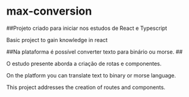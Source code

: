 # max-conversion

##Projeto criado para iniciar nos estudos de React e Typescript
 <p>Basic project to gain knowledge in react</p>
 
##Na plataforma é possível converter texto para binário ou morse.
##<p>O estudo presente aborda a criação de rotas e componentes.</p>
<p>On the platform you can translate text to binary or morse language.</p>
 <p>This project addresses the creation of routes and components.</p>
